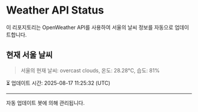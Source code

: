 
# Weather API Status

이 리포지토리는 OpenWeather API를 사용하여 서울의 날씨 정보를 자동으로 업데이트합니다.

## 현재 서울 날씨
> 서울의 현재 날씨: overcast clouds, 온도: 28.28°C, 습도: 81%

⏳ 업데이트 시간: 2025-08-17 11:25:32 (UTC)

---
자동 업데이트 봇에 의해 관리됩니다.
